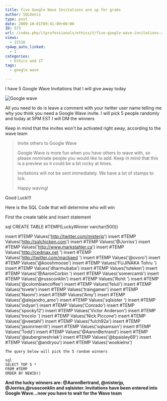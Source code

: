 ```yaml
---
title: Five Google Wave Invitations are up for grabs
author: SQLDenis
type: post
date: 2009-10-01T09:41:09+00:00
ID: 573
url: /index.php/itprofessionals/ethicsit/five-google-wave-invitations-are-up-for/
views:
  - 21516
rp4wp_auto_linked:
  - 1
categories:
  - Ethics and IT
tags:
  - google wave

---
```

I have 5 Google Wave Invitations that I will give away today

![Google wave][1]

All you need to do is leave a comment with your twitter user name telling me why you think you need a Google Wave invite. I will pick 5 people randomly and today at 5PM EST I will DM the winners

Keep in mind that the invites won't be activated right away, according to the wave team

> Invite others to Google Wave
> 
> Google Wave is more fun when you have others to wave with, so please nominate people you would like to add. Keep in mind that this is a preview so it could be a bit rocky at times.
> 
> Invitations will not be sent immediately. We have a lot of stamps to lick.
> 
> Happy waving!

Good Luck!!!

Here is the SQL Code that will determine who will win

First the create table and insert statement

sql
CREATE TABLE #TEMP(LuckyWinner varchar(500))


 
insert #TEMP Values('http://twitter.com/misterjp')
insert #TEMP Values('http://sqlchicken.com')
insert #TEMP Values('@Jorriss')
insert #TEMP Values('http://www.markstahler.ca')
insert #TEMP Values('http://cedmax.net ')
insert #TEMP Values('http://twitter.com/macbaed ')
insert #TEMP Values('@ovoro')
insert #TEMP Values('@kooshmoose')
insert #TEMP Values('FUJINAKA Tohru ')
insert #TEMP Values('dharmubaba')
insert #TEMP Values('tuteken')
insert #TEMP Values('@AaronCorbin ')
insert #TEMP Values('somercamb')
insert #TEMP Values('@russconklin')
insert #TEMP Values('Rohit ')
insert #TEMP Values('@colombiancoffee')
insert #TEMP Values('feluli')
insert #TEMP Values('tsvete')
insert #TEMP Values('traingamer')
insert #TEMP Values('Naomi')
insert #TEMP Values('Amy')
insert #TEMP Values('@alejandro_amo')
insert #TEMP Values('sqlsister ')
insert #TEMP Values('indyan')
insert #TEMP Values('Conrado')
insert #TEMP Values('spocky12')
insert #TEMP Values('Victor Anderson')
insert #TEMP Values('trocolo ')
insert #TEMP Values('Nick Piccone')
insert #TEMP Values('@veetahl')
insert #TEMP Values('fulch92a')
insert #TEMP Values('jasonrmerrill')
insert #TEMP Values('sqlsamson')
insert #TEMP Values('Todd')
insert #TEMP Values('@AaronBertrand')
insert #TEMP Values('@aubergineshriek')
insert #TEMP Values('@bpaisley69')
insert #TEMP Values('@andryou')
insert #TEMP Values('wookielnx')

```
The query below will pick the 5 random winners

sql
SELECT TOP 5 * 
FROM #TEMP
ORDER BY NEWID()
```

**And the lucky winners are: @AaronBertrand, @misterjp, @Jorriss,@russconklin and sqlsister. Invitations have been entered into Google Wave…now you have to wait for the Wave team**

 [1]: http://imgur.com/1mKn7.png